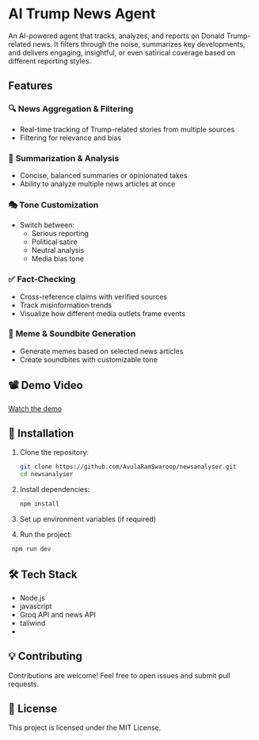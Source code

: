 # AI Trump News Agent  

An AI-powered agent that tracks, analyzes, and reports on Donald Trump-related news. It filters through the noise, summarizes key developments, and delivers engaging, insightful, or even satirical coverage based on different reporting styles.  

## Features  

### 🔍 **News Aggregation & Filtering**  
- Real-time tracking of Trump-related stories from multiple sources  
- Filtering for relevance and bias  

### 📝 **Summarization & Analysis**  
- Concise, balanced summaries or opinionated takes  
- Ability to analyze multiple news articles at once  

### 🎭 **Tone Customization**  
- Switch between:  
  - Serious reporting  
  - Political satire  
  - Neutral analysis  
  - Media bias tone  

### ✅ **Fact-Checking**  
- Cross-reference claims with verified sources  
- Track misinformation trends  
- Visualize how different media outlets frame events  

### 🎨 **Meme & Soundbite Generation**  
- Generate memes based on selected news articles  
- Create soundbites with customizable tone  

## 📽 **Demo Video**  
[Watch the demo](https://youtu.be/KNK1pOpUPM4?feature=shared)  

## 🚀 **Installation**  

1. Clone the repository:  
   ```sh
   git clone https://github.com/AvulaRamSwaroop/newsanalyser.git
   cd newsanalyser
   ```

2. Install dependencies:  
   ```sh
   npm install
   ```

3. Set up environment variables (if required)  

4. Run the project:  
  ```sh
   npm run dev
   ```

## 🛠 **Tech Stack**  
- Node.js  
- javascript  
- Groq API and news API  
- tailwind
- 

## 💡 **Contributing**  
Contributions are welcome! Feel free to open issues and submit pull requests.  

## 📜 **License**  
This project is licensed under the MIT License.  
